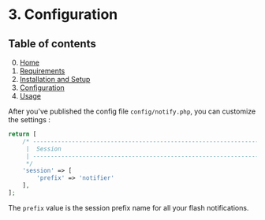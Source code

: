 # 3. Configuration

## Table of contents

0. [Home](0-Home.md)
1. [Requirements](1-Requirements.md)
2. [Installation and Setup](2-Installation-and-Setup.md)
3. [Configuration](3-Configuration.md)
4. [Usage](4-Usage.md)

After you've published the config file `config/notify.php`, you can customize the settings :

```php
return [
    /* ------------------------------------------------------------------------------------------------
     |  Session
     | ------------------------------------------------------------------------------------------------
     */
    'session' => [
        'prefix' => 'notifier'
    ],
];
```

The `prefix` value is the session prefix name for all your flash notifications.
